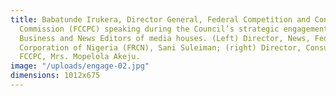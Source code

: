 ```yaml
---
title: Babatunde Irukera, Director General, Federal Competition and Consumer Protection
  Commission (FCCPC) speaking during the Council’s strategic engagement with Directors,
  Business and News Editors of media houses. (Left) Director, News, Federal Radio
  Corporation of Nigeria (FRCN), Sani Suleiman; (right) Director, Consumer Education
  FCCPC, Mrs. Mopelola Akeju.
image: "/uploads/engage-02.jpg"
dimensions: 1012x675
---
```


